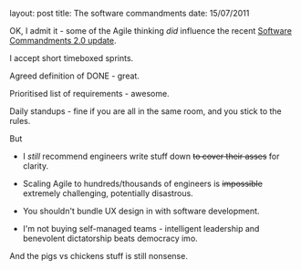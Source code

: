 layout: post
title: The software commandments
date: 15/07/2011

OK, I admit it - some of the Agile thinking *did* influence the recent [Software Commandments 2.0 update](http://codethink.co.uk/commandments). 

I accept short timeboxed sprints. 

Agreed definition of DONE - great.

Prioritised list of requirements - awesome.

Daily standups - fine if you are all in the same room, and you stick to the rules. 

But 


+ I *still* recommend engineers write stuff down <strike>to cover their asses</strike> for clarity.

+ Scaling Agile to hundreds/thousands of engineers is <strike>impossible</strike> extremely challenging, potentially disastrous. 

+ You shouldn't bundle UX design in with software development.

+ I'm not buying self-managed teams - intelligent leadership and benevolent dictatorship beats democracy imo. 

And the pigs vs chickens stuff is still nonsense.


